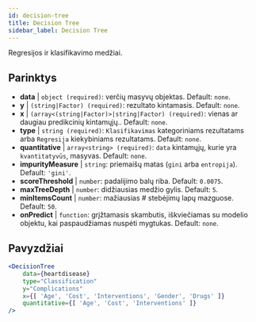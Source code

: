 ```yaml
---
id: decision-tree
title: Decision Tree
sidebar_label: Decision Tree
---
```


Regresijos ir klasifikavimo medžiai.

## Parinktys

* __data__ | `object (required)`: verčių masyvų objektas. Default: `none`.
* __y__ | `(string|Factor) (required)`: rezultato kintamasis. Default: `none`.
* __x__ | `(array<(string|Factor)>|string|Factor) (required)`: vienas ar daugiau predikcinių kintamųjų.. Default: `none`.
* __type__ | `string (required)`: `Klasifikavimas` kategoriniams rezultatams arba `Regresija` kiekybiniams rezultatams. Default: `none`.
* __quantitative__ | `array<string> (required)`: `data` kintamųjų, kurie yra `kvantitatyvūs`, masyvas. Default: `none`.
* __impurityMeasure__ | `string`: priemaišų matas (`gini` arba `entropija`). Default: `'gini'`.
* __scoreThreshold__ | `number`: padalijimo balų riba. Default: `0.0075`.
* __maxTreeDepth__ | `number`: didžiausias medžio gylis. Default: `5`.
* __minItemsCount__ | `number`: mažiausias # stebėjimų lapų mazguose. Default: `50`.
* __onPredict__ | `function`: grįžtamasis skambutis, iškviečiamas su modelio objektu, kai paspaudžiamas nuspėti mygtukas. Default: `none`.


## Pavyzdžiai

```jsx live
<DecisionTree 
    data={heartdisease} 
    type="Classification"
    y="Complications"
    x={[ 'Age', 'Cost', 'Interventions', 'Gender', 'Drugs' ]}
    quantitative={[ 'Age', 'Cost', 'Interventions' ]}
/>
```

